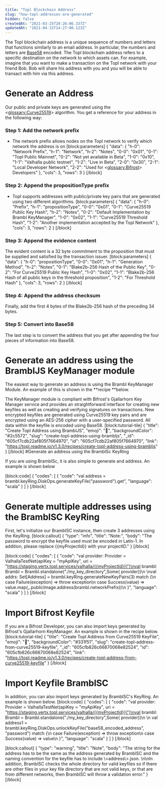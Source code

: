 ```yaml
---
title: "Topl Blockchain Address"
slug: "how-topl-addresses-are-generated"
hidden: false
createdAt: "2021-03-25T20:26:06.337Z"
updatedAt: "2021-04-15T14:27:00.123Z"
---
```

The Topl blockchain address is a unique sequence of numbers and letters that functions similarly to an email address. In particular, the numbers and letters are [Base58](https://tools.ietf.org/id/draft-msporny-base58-01.html) encoded.  The Topl blockchain address refers to a specific destination on the network to which assets can. For example, imagine that you want to make a transaction on the Topl network with your friend Bob. Bob will share his address with you and you will be able to transact with him via this address.

# Generate an Address 

Our public and private keys are generated using the <<glossary:Curve25519>> algorithm. You get a reference for your address in the following way: 

### Step 1: Add the network prefix
 - The network prefix allows nodes on the Topl network to verify which network the address is on 
[block:parameters]
{
  "data": {
    "h-0": "Network Prefix",
    "h-1": "Network",
    "h-2": "Notes",
    "0-0": "0x01",
    "0-1": "Topl Public Mainnet",
    "0-2": "Not yet available in Beta",
    "1-0": "0x10",
    "1-1": "Valhalla public testnet",
    "1-2": "Live in Beta",
    "2-0": "0x30",
    "2-1": "Local Developer Network",
    "2-2": "Used for <<glossary:Bifrost>>  Developers"
  },
  "cols": 3,
  "rows": 3
}
[/block]
 ### Step 2: Append the propositionType prefix
- Topl supports addresses with public/private key pairs that are generated using two different algorithms. 
[block:parameters]
{
  "data": {
    "h-0": "Prefix",
    "h-1": "propositionType",
    "0-0": "0x01",
    "0-1": "Curve25519 Public Key Hash",
    "h-2": "Notes",
    "0-2": "Default Implementation by Brambl KeyManager",
    "1-0": "0x02",
    "1-1": "Curve25519 Threshold Hash",
    "1-2": "Another implementation accepted by the Topl Network"
  },
  "cols": 3,
  "rows": 2
}
[/block]
### Step 3: Append the evidence content

The evident content is a 32 byte commitment to the proposition that must be supplied and satisfied by the transaction issuer. 
[block:parameters]
{
  "data": {
    "h-0": "propositionType",
    "0-0": "0x01",
    "h-1": "Generation Method",
    "h-2": "Notes",
    "0-1": "Blake2b-256 Hash of the Public Key",
    "0-2": "For Curve25519 Public Key Hash",
    "1-0": "0x02",
    "1-1": "Blake2b-256 Hash of all public keys in the threshold proposition",
    "1-2": "For Threshold Hash"
  },
  "cols": 3,
  "rows": 2
}
[/block]
### Step 4: Append the address checksum

Finally, add the first 4 bytes of the Blake2b-256 hash of the preceding 34 bytes. 

### Step 5: Convert into Base58
The last step is to convert the address that you get after appending the four pieces of information into Base58. 


# Generate an address using the BramblJS KeyManager module

The easiest way to generate an address is using the Brambl KeyManager Module. An example of this is shown in the **recipe **below. 

The KeyManager module is compliant with Bifrost's Gjallarhorn Key Manager service and provides an straightforward interface for creating new keyfiles as well as creating and verifying signatures on transactions. New encrypted keyfiles are generated using Curve25519 key pairs and are encrypted using an AES-256 cipher with a user-specified password. All data within the keyfile is encoded using Base58.
[block:tutorial-tile]
{
  "title": "Create Topl Address using BramblJS",
  "emoji": "💐",
  "backgroundColor": "#2c5572",
  "slug": "create-topl-address-using-brambljs",
  "_id": "605cf7cdb22af805f7664970",
  "id": "605cf7cdb22af805f7664970",
  "link": "https://topl.readme.io/v1.3.0/recipes/create-topl-address-using-brambljs"
}
[/block]
#Generate an address using the BramblSc KeyRing 

If you are using BramblSc, it is also simple to generate and address. An example is shown below

[block:code]
{
  "codes": [
    {
      "code": "val address = brambl.keyRing.DiskOps.generateKeyFile(\"password\").get",
      "language": "scala"
    }
  ]
}
[/block]
# Generate multiple addresses using the BramblSC KeyRing

First, let's initialize our BramblSC instance, then create 3 addresses using the KeyRing.
[block:callout]
{
  "type": "info",
  "title": "Note:",
  "body": "The password to encrypt the keyfile used must be encoded in Latin-1. In addition, please replace {{myProjectId}} with your projectID."
}
[/block]

[block:code]
{
  "codes": [
    {
      "code": "val provider: Provider = ValhallaTestNet(apiKey = \"myApiKey\", uri = \"https://staging.vertx.topl.services/valhalla/{{myProjectId}}\")\nval brambl: Brambl = Brambl.standalone(\"./my_key_directory\",Some( provider))\n  \nval addrs: Set[Address] = brambl.keyRing.generateNewKeyPairs(3) match {\n  case Failure(exception) => throw exception\n  case Success(value) => value.map(_.publicImage.address(brambl.networkPrefix))\n  }",
      "language": "scala"
    }
  ]
}
[/block]
# Import Bifrost Keyfile

If you are a Bifrost Developer, you can also import keys generated by Bifrost's Gjallarhorn KeyManager. An example is shown in the recipe below. 
[block:tutorial-tile]
{
  "title": "Create Topl Address from Curve25519 KeyFile",
  "emoji": "🍥",
  "backgroundColor": "#331f51",
  "slug": "create-topl-address-from-curve25519-keyfile",
  "_id": "605cfb826c66870068e82524",
  "id": "605cfb826c66870068e82524",
  "link": "https://topl.readme.io/v1.3.0/recipes/create-topl-address-from-curve25519-keyfile"
}
[/block]
# Import Keyfile BramblSC

In addition, you can also import keys generated by BramblSC's KeyRing. An example is shown below. 
[block:code]
{
  "codes": [
    {
      "code": "val provider: Provider = ValhallaTestNet(apiKey = \"myApiKey\", uri = \"https://staging.vertx.topl.services/valhalla/{{myProjectId}}\")\nval brambl: Brambl = Brambl.standalone(\"./my_key_directory\",Some( provider))\n  \n  val address1 = brambl.keyRing.DiskOps.unlockKeyFile(\"base58_encoded_address\", \"password\") match {\n            case Failure(exception) => throw exception\n            case Success(value) => value\n        }",
      "language": "scala"
    }
  ]
}
[/block]

[block:callout]
{
  "type": "warning",
  "title": "Note",
  "body": "The string for the address has to be the same as the address generated by BramblSC and the naming convention for the keyfile has to include \\<address\\>.json. \n\nIn addition, BramblSC checks the whole directory for valid keyfiles so if there are other files in your key file directory that are not valid keys, or that are from different networks, then BramblSC will throw a validation error."
}
[/block]